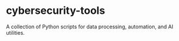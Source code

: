 # cybersecurity-tools
A collection of Python scripts for data processing, automation, and AI utilities.

